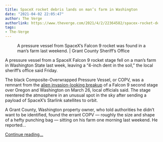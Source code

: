 ```yaml
---
title: SpaceX rocket debris lands on man’s farm in Washington
date: "2021-04-02 22:05:47"
author: The Verge
authorlink: https://www.theverge.com/2021/4/2/22364582/spacex-rocket-debris-falls-farm-washington
tags:
- The-Verge
---
```

<figure>
      <img alt="" src="https://cdn.vox-cdn.com/thumbor/EehkYxoJlo7vCl5X0mgqOGhqNes=/0x0:840x560/1310x873/cdn.vox-cdn.com/uploads/chorus_image/image/69069018/thumbnail_image2.0.jpg" />
        <figcaption>A pressure vessel from SpaceX’s Falcon 9 rocket was found in a man’s farm last weekend. | Grant County Sheriff’s Office</figcaption>
    </figure>

  <p id="zRcHAa">A pressure vessel from a SpaceX Falcon 9 rocket stage fell on a man’s farm in Washington State last week, leaving a “4-inch dent in the soil,” the local sheriff’s office said Friday.</p>
<p id="r0bPhD">The black Composite-Overwrapped Pressure Vessel, or COPV, was a remnant from the <a href="https://www.theverge.com/2021/3/26/22351956/oregon-washington-meteor-shower-explanation-spacex-falcon-9-rocket-debris">alien invasion-looking breakup</a> of a Falcon 9 second stage over Oregon and Washington on March 26, local officials said. The stage reentered the atmosphere in an unusual spot in the sky after sending a payload of SpaceX’s Starlink satellites to orbit. </p>
<p id="VBsJEW">A Grant County, Washington property owner, who told authorities he didn’t want to be identified, found the errant COPV — roughly the size and shape of a hefty punching bag — sitting on his farm one morning last weekend. He reported...</p>
  <p>
    <a href="https://www.theverge.com/2021/4/2/22364582/spacex-rocket-debris-falls-farm-washington">Continue reading&hellip;</a>
  </p>